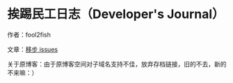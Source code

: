 # 挨踢民工日志（Developer's Journal）

作者：fool2fish

文章：[移步 issues](https://github.com/fool2fish/blog/issues)

关于原博客：由于原博客空间对子域名支持不佳，放弃存档链接，旧的不去，新的不来嘛：）
